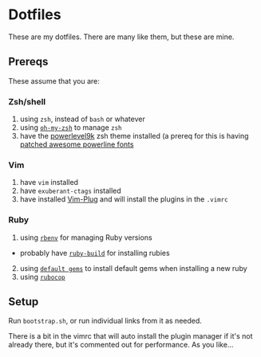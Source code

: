 # Dotfiles

These are my dotfiles. There are many like them, but these are mine.

## Prereqs

These assume that you are:

### Zsh/shell

1. using `zsh`, instead of `bash` or whatever
2. using [`oh-my-zsh`](https://github.com/robbyrussell/oh-my-zsh) to manage `zsh`
3. have the [powerlevel9k](https://github.com/bhilburn/powerlevel9k) zsh theme installed (a prereq for this is having [patched awesome powerline fonts](https://github.com/gabrielelana/awesome-terminal-fonts/tree/patching-strategy/patched)

### Vim

1. have `vim` installed
2. have `exuberant-ctags` installed
3. have installed [Vim-Plug](https://github.com/junegunn/vim-plug) and will install the plugins in the `.vimrc`

### Ruby

1. using [`rbenv`](https://github.com/rbenv/rbenv) for managing Ruby versions
  - probably have [`ruby-build`](https://github.com/rbenv/ruby-build) for installing rubies
2. using [`default gems`](https://github.com/rbenv/rbenv-default-gems) to install default gems when installing a new ruby
3. using [`rubocop`](https://github.com/bbatsov/rubocop)

## Setup

Run `bootstrap.sh`, or run individual links from it as needed.

There is a bit in the vimrc that will auto install the plugin manager if it's not already there, but it's commented out for performance. As you like...

